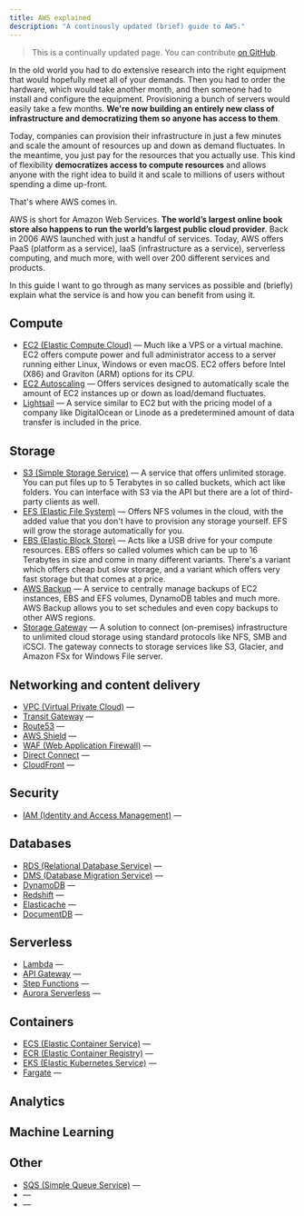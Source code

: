 ```yaml
---
title: AWS explained
description: "A continously updated (brief) guide to AWS."
---
```


> This is a continually updated page. You can contribute [on GitHub](https://github.com/mijndert/website).

In the old world you had to do extensive research into the right equipment that would hopefully meet all of your demands. Then you had to order the hardware, which would take another month, and then someone had to install and configure the equipment. Provisioning a bunch of servers would easily take a few months. **We're now building an entirely new class of infrastructure and democratizing them so anyone has access to them**.

Today, companies can provision their infrastructure in just a few minutes and scale the amount of resources up and down as demand fluctuates. In the meantime, you just pay for the resources that you actually use. This kind of flexibility **democratizes access to compute resources**  and allows anyone with the right idea to build it and scale to millions of users without spending a dime up-front.

That's where AWS comes in.

AWS is short for Amazon Web Services. **The world’s largest online book store also happens to run the world’s largest public cloud provider**. Back in 2006 AWS launched with just a handful of services. Today, AWS offers PaaS (platform as a service), IaaS (infrastructure as a service), serverless computing, and much more, with well over 200 different services and products.

In this guide I want to go through as many services as possible and (briefly) explain what the service is and how you can benefit from using it.

## Compute

- [EC2 (Elastic Compute Cloud)](#) &mdash; Much like a VPS or a virtual machine. EC2 offers compute power and full administrator access to a server running either Linux, Windows or even macOS. EC2 offers before Intel (X86) and Graviton (ARM) options for its CPU. 
- [EC2 Autoscaling](#) &mdash; Offers services designed to automatically scale the amount of EC2 instances up or down as load/demand fluctuates. 
- [Lightsail](#) &mdash; A service similar to EC2 but with the pricing model of a company like DigitalOcean or Linode as a predetermined amount of data transfer is included in the price.

## Storage

- [S3 (Simple Storage Service)](#) &mdash; A service that offers unlimited storage. You can put files up to 5 Terabytes in so called buckets, which act like folders. You can interface with S3 via the API but there are a lot of third-party clients as well.
- [EFS (Elastic File System)](#) &mdash; Offers NFS volumes in the cloud, with the added value that you don't have to provision any storage yourself. EFS will grow the storage automatically for you.
- [EBS (Elastic Block Store)](#) &mdash; Acts like a USB drive for your compute resources. EBS offers so called volumes which can be up to 16 Terabytes in size and come in many different variants. There's a variant which offers cheap but slow storage, and a variant which offers very fast storage but that comes at a price.
- [AWS Backup](#) &mdash; A service to centrally manage backups of EC2 instances, EBS and EFS volumes, DynamoDB tables and much more. AWS Backup allows you to set schedules and even copy backups to other AWS regions.
- [Storage Gateway](#) &mdash; A solution to connect (on-premises) infrastructure to unlimited cloud storage using standard protocols like NFS, SMB and iCSCI. The gateway connects to storage services like S3, Glacier, and Amazon FSx for Windows File server.

## Networking and content delivery

- [VPC (Virtual Private Cloud)](#) &mdash;
- [Transit Gateway](#) &mdash;
- [Route53](#) &mdash;
- [AWS Shield](#) &mdash;
- [WAF (Web Application Firewall)](#) &mdash;
- [Direct Connect](#) &mdash;
- [CloudFront](#) &mdash;

## Security

- [IAM (Identity and Access Management)](#) &mdash;

## Databases

- [RDS (Relational Database Service)](#) &mdash;
- [DMS (Database Migration Service)](#) &mdash;
- [DynamoDB](#) &mdash;
- [Redshift](#) &mdash;
- [Elasticache](#) &mdash;
- [DocumentDB](#) &mdash;

## Serverless

- [Lambda](#) &mdash;
- [API Gateway](#) &mdash;
- [Step Functions](#) &mdash;
- [Aurora Serverless](#) &mdash;

## Containers

- [ECS (Elastic Container Service)](#) &mdash;
- [ECR (Elastic Container Registry)](#) &mdash;
- [EKS (Elastic Kubernetes Service)](#) &mdash;
- [Fargate](#) &mdash;

## Analytics

## Machine Learning 

## Other

- [SQS (Simple Queue Service)](#) &mdash;
- [](#) &mdash;
- [](#) &mdash;